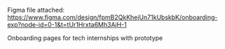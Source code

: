 Figma file attached:
https://www.figma.com/design/fpmB2QkKhejUn71kUbskbK/onboarding-exp?node-id=0-1&t=tUr1Hrxta6Mh3AjH-1


Onboarding pages for tech internships
with prototype
